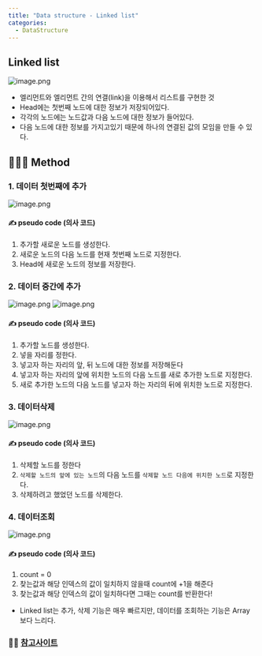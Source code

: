 ```yaml
---
title: "Data structure - Linked list"
categories:
  - DataStructure
---
```


## Linked list
![image.png](https://images.velog.io/post-images/yhe228/892a1010-19bd-11ea-b9e3-059ed5652c45/image.png)
  
- 엘리먼트와 엘리먼트 간의 연결(link)을 이용해서 리스트를 구현한 것
- Head에는 첫번째 노드에 대한 정보가 저장되어있다.
- 각각의 노드에는 노드값과 다음 노드에 대한 정보가 들어있다. 
- 다음 노드에 대한 정보를 가지고있기 때문에 하나의 연결된 값의 모임을 만들 수 있다.

## 🏃🏻‍♂️ Method
### 1. 데이터 첫번째에 추가
![image.png](https://images.velog.io/post-images/yhe228/bf9030c0-19be-11ea-9289-a93f0ff2adc3/image.png)

#### ✍ pseudo code (의사 코드) 
1. 추가할 새로운 노드를 생성한다.
2. 새로운 노드의 다음 노드를 현재 첫번째 노드로 지정한다.
3. Head에 새로운 노드의 정보를 저장한다.

### 2. 데이터 중간에 추가
![image.png](https://images.velog.io/post-images/yhe228/2cca12f0-19bf-11ea-acb7-3b7386d9213f/image.png)
![image.png](https://images.velog.io/post-images/yhe228/49957140-19bf-11ea-b994-61528d9f4539/image.png)

#### ✍ pseudo code (의사 코드)
1. 추가할 노드를 생성한다.
2. 넣을 자리를 정한다.
3. 넣고자 하는 자리의 앞, 뒤 노드에 대한 정보를 저장해둔다
4. 넣고자 하는 자리의 앞에 위치한 노드의 다음 노드를 새로 추가한 노드로 지정한다.
5. 새로 추가한 노드의 다음 노드를 넣고자 하는 자리의 뒤에 위치한 노드로 지정한다.

### 3. 데이터삭제
![image.png](https://images.velog.io/post-images/yhe228/392ece20-19c2-11ea-8cdc-5d3ac9aaf1e0/image.png)

#### ✍ pseudo code (의사 코드)
1. 삭제할 노드를 정한다
2. `삭제할 노드의 앞에 있는 노드`의 다음 노드를 `삭제할 노드 다음에 위치한 노드`로 지정한다.
3. 삭제하려고 했었던 노드를 삭제한다.

### 4. 데이터조회

![image.png](https://images.velog.io/post-images/yhe228/21b3a8b0-19c7-11ea-92f3-7379627d677e/image.png)

#### ✍ pseudo code (의사 코드)
1. count = 0
2. 찾는값과 해당 인덱스의 값이 일치하지 않을때 count에 +1을 해준다
3. 찾는값과 해당 인덱스의 값이 일치하다면 그때는 count를 반환한다!


* Linked list는 추가, 삭제 기능은 매우 빠르지만, 데이터를 조회하는 기능은 Array보다 느리다.

### 💁‍♀️ [참고사이트](https://opentutorials.org/module/1335/8821)

